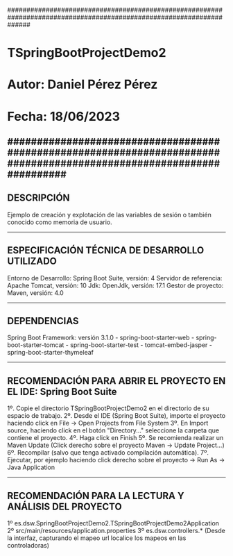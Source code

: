 ######################################################################################################################
#                                                                                                                    #
#                                          TSpringBootProjectDemo2                                                   #
#                                                                                                                    #
#                                         Autor: Daniel Pérez Pérez                                                  #
#                                            Fecha: 18/06/2023                                                       #
######################################################################################################################
----------------------------------------------------------------------------------------------------------------------
DESCRIPCIÓN
----------------------------------------------------------------------------------------------------------------------
Ejemplo de creación y explotación de las variables de sesión o también conocido como memoria de usuario.

----------------------------------------------------------------------------------------------------------------------
ESPECIFICACIÓN TÉCNICA DE DESARROLLO UTILIZADO
----------------------------------------------------------------------------------------------------------------------
Entorno de Desarrollo: Spring Boot Suite, versión: 4
Servidor de referencia: Apache Tomcat, versión: 10
Jdk: OpenJdk, versión: 17.1
Gestor de proyecto: Maven, versión: 4.0

----------------------------------------------------------------------------------------------------------------------
DEPENDENCIAS
----------------------------------------------------------------------------------------------------------------------
Spring Boot Framework: versión 3.1.0 
       - spring-boot-starter-web
       - spring-boot-starter-tomcat
       - spring-boot-starter-test
       - tomcat-embed-jasper
       - spring-boot-starter-thymeleaf
              
----------------------------------------------------------------------------------------------------------------------
RECOMENDACIÓN PARA ABRIR EL PROYECTO EN EL IDE: Spring Boot Suite
----------------------------------------------------------------------------------------------------------------------
1º. Copie el directorio TSpringBootProjectDemo2 en el directorio de su espacio de trabajo.
2º. Desde el IDE (Spring Boot Suite), importe el proyecto haciendo click en File -> Open Projects from File System 
3º. En Import source, haciendo click en el botón "Directory..." seleccione la carpeta que contiene el proyecto.
4º. Haga click en Finish
5º. Se recomienda realizar un Maven Update (Click derecho sobre el proyecto Maven -> Update Project...)
6º. Recompilar (salvo que tenga activado compilación automática).
7º. Ejecutar, por ejemplo haciendo click derecho sobre el proyecto -> Run As -> Java Application

----------------------------------------------------------------------------------------------------------------------
RECOMENDACIÓN PARA LA LECTURA Y ANÁLISIS DEL PROYECTO
----------------------------------------------------------------------------------------------------------------------

1º es.dsw.SpringBootProjectDemo2.TSpringBootProjectDemo2Application
2º src/main/resources/application.properties
3º es.dsw.controllers.* (Desde la interfaz, capturando el mapeo url localice los mapeos en las controladoras)
